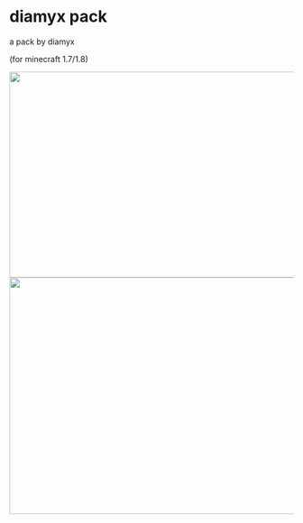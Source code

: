 # diamyx pack

a pack by diamyx

(for minecraft 1.7/1.8)

<p align="center">
  <img src="https://i.imgur.com/tCE7Ezf.png" width="1919" height="365" title="Screenshots">
  <a href="https://github.com/Diamyx/diamyx-pack/releases">
    <img src="https://i.imgur.com/Pd19Xpx.png" width="1919" height="420" title="Downloads">
  </a>
</p>


